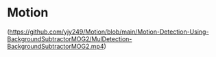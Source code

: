 # Motion
(https://github.com/yjy249/Motion/blob/main/Motion-Detection-Using-BackgroundSubtractorMOG2/MulDetection-BackgroundSubtractorMOG2.mp4)
